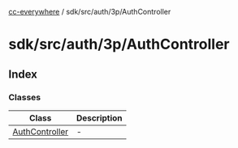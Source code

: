 [cc-everywhere](../../../../../index.md) / sdk/src/auth/3p/AuthController

# sdk/src/auth/3p/AuthController

## Index

### Classes

| Class | Description |
| ------ | ------ |
| [AuthController](classes/AuthController.md) | - |
